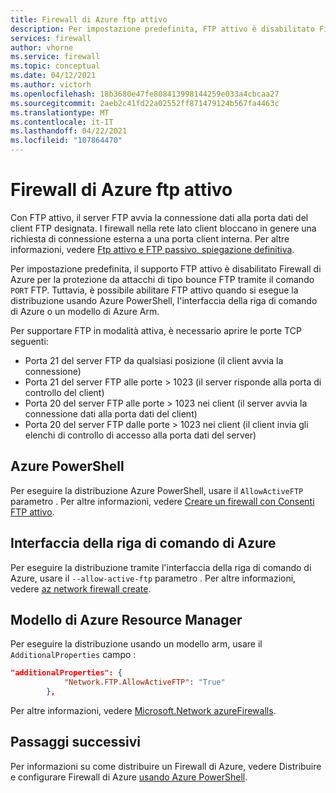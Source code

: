 ```yaml
---
title: Firewall di Azure ftp attivo
description: Per impostazione predefinita, FTP attivo è disabilitato Firewall di Azure. È possibile abilitarlo usando PowerShell, l'interfaccia della riga di comando e il modello arm.
services: firewall
author: vhorne
ms.service: firewall
ms.topic: conceptual
ms.date: 04/12/2021
ms.author: victorh
ms.openlocfilehash: 18b3680e47fe808413998144259e033a4cbcaa27
ms.sourcegitcommit: 2aeb2c41fd22a02552ff871479124b567fa4463c
ms.translationtype: MT
ms.contentlocale: it-IT
ms.lasthandoff: 04/22/2021
ms.locfileid: "107864470"
---
```

# <a name="azure-firewall-active-ftp-support"></a>Firewall di Azure ftp attivo

Con FTP attivo, il server FTP avvia la connessione dati alla porta dati del client FTP designata. I firewall nella rete lato client bloccano in genere una richiesta di connessione esterna a una porta client interna. Per altre informazioni, vedere [Ftp attivo e FTP passivo, spiegazione definitiva](https://slacksite.com/other/ftp.html).

Per impostazione predefinita, il supporto FTP attivo è disabilitato Firewall di Azure per la protezione da attacchi di tipo bounce FTP tramite il comando `PORT` FTP. Tuttavia, è possibile abilitare FTP attivo quando si esegue la distribuzione usando Azure PowerShell, l'interfaccia della riga di comando di Azure o un modello di Azure Arm.

Per supportare FTP in modalità attiva, è necessario aprire le porte TCP seguenti:

- Porta 21 del server FTP da qualsiasi posizione (il client avvia la connessione)
- Porta 21 del server FTP alle porte > 1023 (il server risponde alla porta di controllo del client)
- Porta 20 del server FTP alle porte > 1023 nei client (il server avvia la connessione dati alla porta dati del client)
- Porta 20 del server FTP dalle porte > 1023 nei client (il client invia gli elenchi di controllo di accesso alla porta dati del server)

## <a name="azure-powershell"></a>Azure PowerShell

Per eseguire la distribuzione Azure PowerShell, usare il `AllowActiveFTP` parametro . Per altre informazioni, vedere [Creare un firewall con Consenti FTP attivo](/powershell/module/az.network/new-azfirewall#16---create-a-firewall-with-allow-active-ftp-).

## <a name="azure-cli"></a>Interfaccia della riga di comando di Azure

Per eseguire la distribuzione tramite l'interfaccia della riga di comando di Azure, usare il `--allow-active-ftp` parametro . Per altre informazioni, vedere [az network firewall create](/cli/azure/network/firewall#az_network_firewall_create-optional-parameters). 

## <a name="azure-resource-manager-arm-template"></a>Modello di Azure Resource Manager

Per eseguire la distribuzione usando un modello arm, usare il `AdditionalProperties` campo :

```json
"additionalProperties": {
            "Network.FTP.AllowActiveFTP": "True"
        },
```
Per altre informazioni, vedere [Microsoft.Network azureFirewalls](/azure/templates/microsoft.network/azurefirewalls).

## <a name="next-steps"></a>Passaggi successivi

Per informazioni su come distribuire un Firewall di Azure, vedere Distribuire e configurare Firewall di Azure [usando Azure PowerShell](deploy-ps.md).